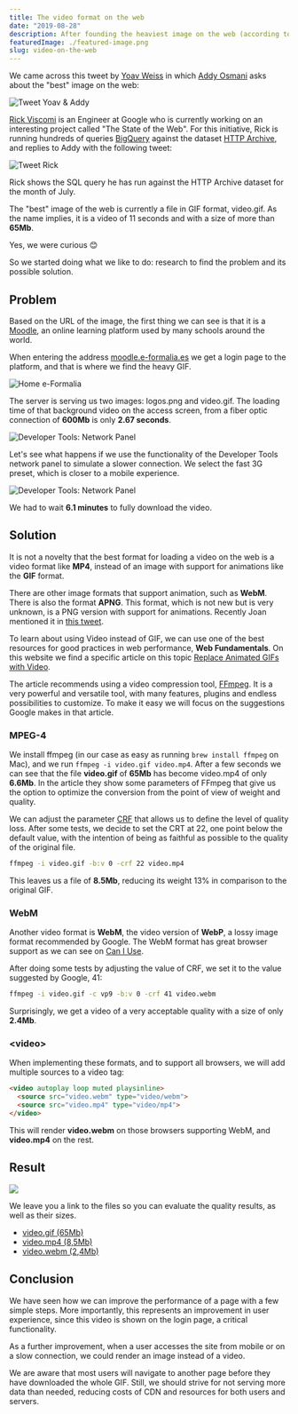 ```yaml
---
title: The video format on the web
date: "2019-08-28"
description: After founding the heaviest image on the web (according to HTTP Archive), we have not resisted the temptation to dig further and figure out what went wrong and alternatives to serve a lighter alternative.
featuredImage: ./featured-image.png
slug: video-on-the-web
---
```


We came across this tweet by [Yoav Weiss](https://twitter.com/yoavweiss) in which [Addy Osmani](https://twitter.com/addyosmani) asks about the "best" image on the web:

![Tweet Yoav & Addy](./thumbs/Yoav.png)

[Rick Viscomi](https://twitter.com/rick_viscomi) is an Engineer at Google who is currently working on an interesting project called "The State of the Web". For this initiative, Rick is running hundreds of queries [BigQuery](https://cloud.google.com/bigquery/) against the dataset [HTTP Archive](https://httparchive.org), and replies to Addy with the following tweet:

![Tweet Rick](./thumbs/Rick.png)

Rick shows the SQL query he has run against the HTTP Archive dataset for the month of July.

The "best" image of the web is currently a file in GIF format, video.gif. As the name implies, it is a video of 11 seconds and with a size of more than **65Mb**.

Yes, we were curious 😊

So we started doing what we like to do: research to find the problem and its possible solution.


## Problem

Based on the URL of the image, the first thing we can see is that it is a [Moodle](https://moodle.org), an online learning platform used by many schools around the world.

When entering the address [moodle.e-formalia.es](https://moodle.e-formalia.es) we get a login page to the platform, and that is where we find the heavy GIF.

![Home e-Formalia](./thumbs/home.png)

The server is serving us two images: logos.png and video.gif. The loading time of that background video on the access screen, from a fiber optic connection of **600Mb** is only **2.67 seconds**.

![Developer Tools: Network Panel](./thumbs/network-1.png)

Let's see what happens if we use the functionality of the Developer Tools network panel to simulate a slower connection. We select the fast 3G preset, which is closer to a mobile experience.

![Developer Tools: Network Panel](./thumbs/network-2.png)

We had to wait **6.1 minutes** to fully download the video.

## Solution

It is not a novelty that the best format for loading a video on the web is a video format like **MP4**, instead of an image with support for animations like the **GIF** format. 

There are other image formats that support animation, such as **WebM**. There is also the format **APNG**. This format, which is not new but is very unknown, is a PNG version with support for animations. Recently Joan mentioned it in  [this tweet](https://twitter.com/nucliweb/status/1163537269007032320).

To learn about using Video instead of GIF, we can use one of the best resources for good practices in web performance, **Web Fundamentals**. On this website we find a specific article on this topic [Replace Animated GIFs with Video](https://developers.google.com/web/fundamentals/performance/optimizing-content-efficiency/replace-animated-gifs-with-video/).

The article recommends using a video compression tool, [FFmpeg](https://ffmpeg.org). It is a very powerful and versatile tool, with many features, plugins and endless possibilities to customize. To make it easy we will focus on the suggestions Google makes in that article.

### MPEG-4

We install ffmpeg (in our case as easy as running `brew install ffmpeg` on Mac), and we run `ffmpeg -i video.gif video.mp4`. After a few seconds we can see that the file **video.gif** of **65Mb** has become video.mp4 of only **6.6Mb**. In the article they show some parameters of FFmpeg that give us the option to optimize the conversion from the point of view of weight and quality.

We can adjust the parameter [CRF](https://trac.ffmpeg.org/wiki/Encode/H.264) that allows us to define the level of quality loss. After some tests, we decide to set the CRT at 22, one point below the default value, with the intention of being as faithful as possible to the quality of the original file.

```sh
ffmpeg -i video.gif -b:v 0 -crf 22 video.mp4
```

This leaves us a file of **8.5Mb**, reducing its weight 13% in comparison to the original GIF.

### WebM

Another video format is **WebM**, the video version of **WebP**, a lossy image format recommended by Google. The WebM format has great browser support as we can see on [Can I Use](https://caniuse.com/#search=webm).

After doing some tests by adjusting the value of CRF, we set it to the value suggested by Google, 41:

```sh
ffmpeg -i video.gif -c vp9 -b:v 0 -crf 41 video.webm
```

Surprisingly, we get a video of a very acceptable quality with a size of only **2.4Mb**.

### &lt;video&gt;

When implementing these formats, and to support all browsers, we will add multiple sources to a video tag:

```html
<video autoplay loop muted playsinline>
  <source src="video.webm" type="video/webm">
  <source src="video.mp4" type="video/mp4">
</video>
```

This will render **video.webm** on those browsers supporting WebM, and **video.mp4** on the rest.

## Result

![](./thumbs/terminal-files.png)

We leave you a link to the files so you can evaluate the quality results, as well as their sizes.

- [video.gif (65Mb)](./assets/video.gif)
- [video.mp4 (8,5Mb)](./assets/video.mp4)
- [video.webm (2,4Mb)](./assets/video.webm)

## Conclusion

We have seen how we can improve the performance of a page with a few simple steps. More importantly, this represents an improvement in user experience, since this video is shown on the login page, a critical functionality.

As a further improvement, when a user accesses the site from mobile or on a slow connection, we could render an image instead of a video.

We are aware that most users will navigate to another page before they have downloaded the whole GIF. Still, we should strive for not serving more data than needed, reducing costs of CDN and resources for both users and servers.
